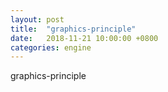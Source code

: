 ```yaml
---
layout: post
title:  "graphics-principle"
date:   2018-11-21 10:00:00 +0800
categories: engine
---
```

graphics-principle
